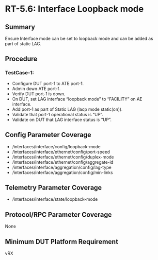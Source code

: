# RT-5.6: Interface Loopback mode

## Summary

Ensure Interface mode can be set to loopback mode and can be added as part of static LAG.

## Procedure

### TestCase-1:

*   Configure DUT port-1 to ATE port-1.
*   Admin down ATE port-1.
*   Verify DUT port-1 is down.
*   On DUT, set LAG interface “loopback mode” to “FACILITY” on AE interface.
*   Add port-1 as part of Static LAG (lacp mode static(on)).
*   Validate that port-1 operational status is “UP”.
*   Validate on DUT that LAG interface status is “UP”.

## Config Parameter Coverage

*   /interfaces/interface/config/loopback-mode
*   /interfaces/interface/ethernet/config/port-speed
*   /interfaces/interface/ethernet/config/duplex-mode
*   /interfaces/interface/ethernet/config/aggregate-id
*   /interfaces/interface/aggregation/config/lag-type
*   /interfaces/interface/aggregation/config/min-links

## Telemetry Parameter Coverage

*   /interfaces/interface/state/loopback-mode

## Protocol/RPC Parameter Coverage

None

## Minimum DUT Platform Requirement

vRX
